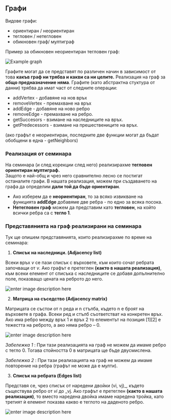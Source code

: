 

##  Графи
Видове графи:

-   ориентиран / неориентиран
-   тегловен / нетегловен
-   обикновен граф/ мултиграф 

Пример за обикновен неориентиран тегловен граф:

![Example graph](https://i.ibb.co/WtG5SVK/ea2UI.png)

Графите могат да се представят по различен начин в зависимост от това **какъв граф ни трябва и какви са ни целите.**
Реализация на граф за **общо предназначение няма**.
Графите (като абстрактна стуктура от данни) трябва да имат част от следните операции:

 - addVertex - добавяне на нов връх
 - removeVertex - премахване на връх
 - addEdge - добавяне на ново ребро
 - removeEdge - премахване на ребро.
 - getSuccesors -  взимане на наследниците на връх.
 - getPredecessors -  взимане на прешествениците на връх.
 
 (ако графът е неориентиран, последните две функции могат да бъдат обобщени в една - getNeighbors)
###  Реализация от семинара
На семинара (и след корекции след него)
реализирахме **тегловен ориентиран мултиграф.**  
Защото е най-общ и чрез него сравнително лесно се постигат останалите графи.
В нашата реализация, можем при създаването на графа да определим **дали той да бъде ориентиран**.
 - Ако изберем да е **неориентиран**, то за всяко извикване на функцията  **addEdge** добавяме две ребра - по едно за всяка посока.
 - **Нетегловен граф** можем да представим като **тегловен**, на който всички ребра са с **тегло 1**.

###  Представянията на граф реализирани на семинара
Тук ще опишем представянията, които реализирахме по време на семинара:
 1. **Списък на наследници. (Adjacency list)**
 
Всеки връх _v_ се пази списък с върховете, към които сочат ребрата започващи от _v_.  Ако графът е претеглен **(както в нашата реализация)**, към всеки елемент от списъка с наследниците се добавя допълнително поле, показващо цената на реброто до него.

![enter image description here](https://i.ibb.co/93vYKj4/gr1.jpg)


2. **Матрица на съседство (Adjacency matrix)**

Матрицата се състои от n реда и n стълба, където n е броят на върховете в графа. Всеки ред и стълб съответстват на конкретен връх. Ако има ребро между връх 1 и връх 2 то елементът на позиция [1][2] е тежестта на реброто, а ако няма ребро – 0.

![enter image description here](https://i.ibb.co/C5hGm4q/graph-representations3.png)


 *Забележка 1* : При тази реализацията на граф не можем да имаме ребро с тегло 0. Тогава стойността 0 в матрицата ще бъде двусмислена.
 
 *Забележка 2* : При тази реализацията на граф не можем да имаме повторение на ребра (графът не може да е мулти).


  3. **Списък на ребрата (Edges list)**
  
 Представя се, чрез списък от наредени двойки (vi, vj)_, където съществува ребро от _vi_ до _vj. Ако графът е претеглен **(както в нашата реализация)**, то вместо наредена двойка имаме наредена тройка, като третият ѝ елемент показва какво е теглото на даденото ребро.
 
 ![enter image description here](https://i.ibb.co/BLGvDLd/unnamed.jpg)
